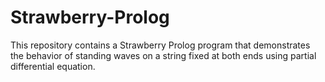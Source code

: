# Strawberry-Prolog
This repository contains a Strawberry Prolog program that demonstrates the behavior of standing waves on a string fixed at both ends using partial differential equation.
